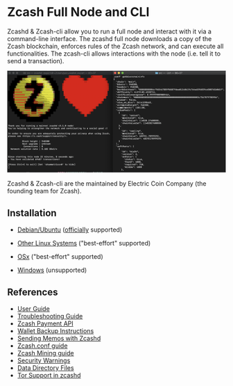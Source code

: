 # Zcash Full Node and CLI

Zcashd & Zcash-cli allow you to run a full node and interact with it via a command-line interface.  The zcashd full node downloads a copy of the Zcash blockchain,  enforces rules of the Zcash network, and can execute all functionalities. The zcash-cli allows interactions with the node (i.e. tell it to send a transaction).

![zcashdandzcashcli](./images/zcashd_and_zcashcli.png)

Zcashd & Zcash-cli are the maintained by Electric Coin Company (the founding team for Zcash).


## Installation

* [Debian/Ubuntu](Debian-Ubuntu-installation.md) ([officially](https://zcash.readthedocs.io/en/latest/rtd_pages/supported_platform_policy.html#supported-platform-policy) supported)

* [Other Linux Systems](Linux-misc-installation.md) ("best-effort" supported)

* [OSx](OSx-installation.md) ("best-effort" supported)

* [Windows](windows-installation.md) (unsupported)


<!--
## Configuration

Todo: getting set up on the zcash.conf file here. 
-->

<!--
## Use

Todo: link RPC: https://zcash-rpc.github.io/
Todo: initial send and receive instructions here.  
--> 

<!--
## Upgrading

Todo: instructions here.
-->

## References
* [User Guide](user_guide.html)
* [Troubleshooting Guide](troubleshooting_guide.html)
* [Zcash Payment API](payment_api.html)
* [Wallet Backup Instructions](wallet_backup.html)
* [Sending Memos with Zcashd](memos.html)
* [Zcash.conf guide](zcash_conf_guide.html)
* [Zcash Mining guide](zcash_mining_guide.html)
* [Security Warnings](security_warnings.html)
* [Data Directory Files](files.html)
* [Tor Support in zcashd](tor.html)